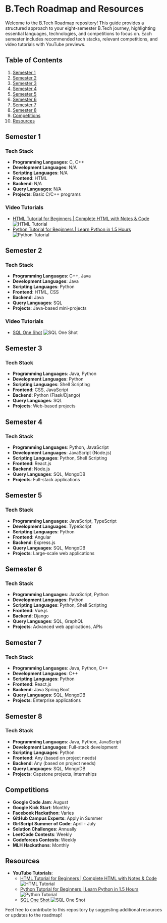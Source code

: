 # B.Tech Roadmap and Resources

Welcome to the B.Tech Roadmap repository! This guide provides a structured approach to your eight-semester B.Tech journey, highlighting essential languages, technologies, and competitions to focus on. Each semester includes recommended tech stacks, relevant competitions, and video tutorials with YouTube previews.

## Table of Contents
1. [Semester 1](#semester-1)
2. [Semester 2](#semester-2)
3. [Semester 3](#semester-3)
4. [Semester 4](#semester-4)
5. [Semester 5](#semester-5)
6. [Semester 6](#semester-6)
7. [Semester 7](#semester-7)
8. [Semester 8](#semester-8)
9. [Competitions](#competitions)
10. [Resources](#resources)

## Semester 1
### Tech Stack
- **Programming Languages**: C, C++
- **Development Languages**: N/A
- **Scripting Languages**: N/A
- **Frontend**: HTML
- **Backend**: N/A
- **Query Languages**: N/A
- **Projects**: Basic C/C++ programs

### Video Tutorials
- [HTML Tutorial for Beginners | Complete HTML with Notes & Code](https://www.youtube.com/watch?v=HcOc7P5BMi4)
  ![HTML Tutorial](https://img.youtube.com/vi/HcOc7P5BMi4/0.jpg)
- [Python Tutorial for Beginners | Learn Python in 1.5 Hours](https://www.youtube.com/watch?v=vLqTf2b6GZw)
  ![Python Tutorial](https://img.youtube.com/vi/vLqTf2b6GZw/0.jpg)

## Semester 2
### Tech Stack
- **Programming Languages**: C++, Java
- **Development Languages**: Java
- **Scripting Languages**: Python
- **Frontend**: HTML, CSS
- **Backend**: Java
- **Query Languages**: SQL
- **Projects**: Java-based mini-projects

### Video Tutorials
- [SQL One Shot](https://www.youtube.com/watch?v=hlGoQC332VM)
  ![SQL One Shot](https://img.youtube.com/vi/hlGoQC332VM/0.jpg)

## Semester 3
### Tech Stack
- **Programming Languages**: Java, Python
- **Development Languages**: Python
- **Scripting Languages**: Shell Scripting
- **Frontend**: CSS, JavaScript
- **Backend**: Python (Flask/Django)
- **Query Languages**: SQL
- **Projects**: Web-based projects

## Semester 4
### Tech Stack
- **Programming Languages**: Python, JavaScript
- **Development Languages**: JavaScript (Node.js)
- **Scripting Languages**: Python, Shell Scripting
- **Frontend**: React.js
- **Backend**: Node.js
- **Query Languages**: SQL, MongoDB
- **Projects**: Full-stack applications

## Semester 5
### Tech Stack
- **Programming Languages**: JavaScript, TypeScript
- **Development Languages**: TypeScript
- **Scripting Languages**: Python
- **Frontend**: Angular
- **Backend**: Express.js
- **Query Languages**: SQL, MongoDB
- **Projects**: Large-scale web applications

## Semester 6
### Tech Stack
- **Programming Languages**: JavaScript, Python
- **Development Languages**: Python
- **Scripting Languages**: Python, Shell Scripting
- **Frontend**: Vue.js
- **Backend**: Django
- **Query Languages**: SQL, GraphQL
- **Projects**: Advanced web applications, APIs

## Semester 7
### Tech Stack
- **Programming Languages**: Java, Python, C++
- **Development Languages**: C++
- **Scripting Languages**: Python
- **Frontend**: React.js
- **Backend**: Java Spring Boot
- **Query Languages**: SQL, MongoDB
- **Projects**: Enterprise applications

## Semester 8
### Tech Stack
- **Programming Languages**: Java, Python, JavaScript
- **Development Languages**: Full-stack development
- **Scripting Languages**: Python
- **Frontend**: Any (based on project needs)
- **Backend**: Any (based on project needs)
- **Query Languages**: SQL, MongoDB
- **Projects**: Capstone projects, internships

## Competitions
- **Google Code Jam**: August
- **Google Kick Start**: Monthly
- **Facebook Hackathon**: Varies
- **GitHub Campus Experts**: Apply in Summer
- **GirlScript Summer of Code**: April - July
- **Solution Challenges**: Annually
- **LeetCode Contests**: Weekly
- **Codeforces Contests**: Weekly
- **MLH Hackathons**: Monthly

## Resources
- **YouTube Tutorials**:
  - [HTML Tutorial for Beginners | Complete HTML with Notes & Code](https://www.youtube.com/watch?v=HcOc7P5BMi4)
    ![HTML Tutorial](https://img.youtube.com/vi/HcOc7P5BMi4/0.jpg)
  - [Python Tutorial for Beginners | Learn Python in 1.5 Hours](https://www.youtube.com/watch?v=vLqTf2b6GZw)
    ![Python Tutorial](https://img.youtube.com/vi/vLqTf2b6GZw/0.jpg)
  - [SQL One Shot](https://www.youtube.com/watch?v=hlGoQC332VM)
    ![SQL One Shot](https://img.youtube.com/vi/hlGoQC332VM/0.jpg)

Feel free to contribute to this repository by suggesting additional resources or updates to the roadmap!
